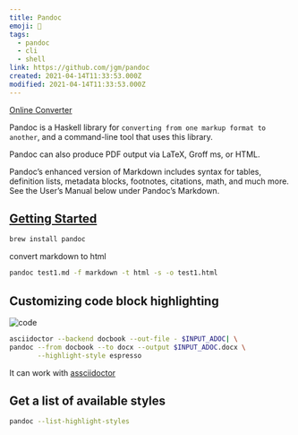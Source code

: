 ```yaml
---
title: Pandoc
emoji: 📝
tags:
  - pandoc
  - cli
  - shell
link: https://github.com/jgm/pandoc
created: 2021-04-14T11:33:53.000Z
modified: 2021-04-14T11:33:53.000Z
---
```


[Online Converter](https://pandoc.org/try/)

Pandoc is a Haskell library for `converting from one markup format to another`, and a command-line tool that uses this library.

Pandoc can also produce PDF output via LaTeX, Groff ms, or HTML.

Pandoc’s enhanced version of Markdown includes syntax for tables, definition lists, metadata blocks, footnotes, citations, math, and much more. See the User’s Manual below under Pandoc’s Markdown.

## [Getting Started](https://pandoc.org/getting-started.html)

```sh
brew install pandoc
```

convert markdown to html

```sh
pandoc test1.md -f markdown -t html -s -o test1.html
```

## Customizing code block highlighting

![code](https://rmoff.net/images/2020/04/docx.png)

```sh
asciidoctor --backend docbook --out-file - $INPUT_ADOC| \
pandoc --from docbook --to docx --output $INPUT_ADOC.docx \
       --highlight-style espresso
```

It can work with [assciidoctor](https://asciidoctor.org/)

## Get a list of available styles

```sh
pandoc --list-highlight-styles
```
